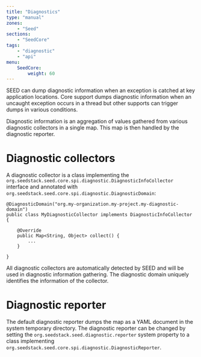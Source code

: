 ```yaml
---
title: "Diagnostics"
type: "manual"
zones:
    - "Seed"
sections:
    - "SeedCore"
tags:
    - "diagnostic"
    - "api"
menu:
    SeedCore:
        weight: 60
---
```


SEED can dump diagnostic information when an exception is catched at key application locations. Core support dumps 
diagnostic information when an uncaught exception occurs in a thread but other supports can trigger dumps in various 
conditions.

Diagnostic information is an aggregation of values gathered from various diagnostic collectors in a single map. This map
is then handled by the diagnostic reporter. 

# Diagnostic collectors

A diagnostic collector is a class implementing the `org.seedstack.seed.core.spi.diagnostic.DiagnosticInfoCollector` 
interface and annotated with `org.seedstack.seed.core.spi.diagnostic.DiagnosticDomain`:

    @DiagnosticDomain("org.my-organization.my-project.my-diagnostic-domain")
    public class MyDiagnosticCollector implements DiagnosticInfoCollector {

        @Override
        public Map<String, Object> collect() {
            ...
        }
        
    }

All diagnostic collectors are automatically detected by SEED and will be used in diagnostic information gathering. The
diagnostic domain uniquely identifies the information of the collector.

# Diagnostic reporter

The default diagnostic reporter dumps the map as a YAML document in the system temporary directory. The diagnostic 
reporter can be changed by setting the `org.seedstack.seed.diagnostic.reporter` system property to a class 
implementing `org.seedstack.seed.core.spi.diagnostic.DiagnosticReporter`.
